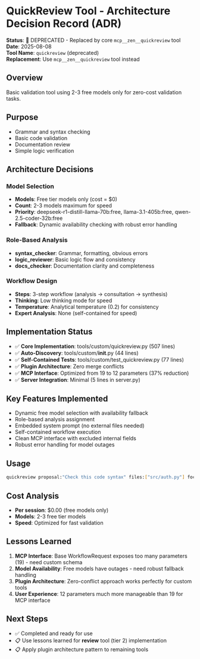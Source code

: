 # QuickReview Tool - Architecture Decision Record (ADR)

**Status**: 🚫 DEPRECATED - Replaced by core `mcp__zen__quickreview` tool  
**Date**: 2025-08-08  
**Tool Name**: `quickreview` (deprecated)  
**Replacement**: Use `mcp__zen__quickreview` tool instead  

## Overview
Basic validation tool using 2-3 free models only for zero-cost validation tasks.

## Purpose
- Grammar and syntax checking
- Basic code validation  
- Documentation review
- Simple logic verification

## Architecture Decisions

### Model Selection
- **Models**: Free tier models only (cost = $0)
- **Count**: 2-3 models maximum for speed
- **Priority**: deepseek-r1-distill-llama-70b:free, llama-3.1-405b:free, qwen-2.5-coder-32b:free
- **Fallback**: Dynamic availability checking with robust error handling

### Role-Based Analysis
- **syntax_checker**: Grammar, formatting, obvious errors
- **logic_reviewer**: Basic logic flow and consistency  
- **docs_checker**: Documentation clarity and completeness

### Workflow Design
- **Steps**: 3-step workflow (analysis → consultation → synthesis)
- **Thinking**: Low thinking mode for speed
- **Temperature**: Analytical temperature (0.2) for consistency
- **Expert Analysis**: None (self-contained for speed)

## Implementation Status
- ✅ **Core Implementation**: tools/custom/quickreview.py (507 lines)
- ✅ **Auto-Discovery**: tools/custom/__init__.py (44 lines)
- ✅ **Self-Contained Tests**: tools/custom/test_quickreview.py (77 lines)
- ✅ **Plugin Architecture**: Zero merge conflicts
- ✅ **MCP Interface**: Optimized from 19 to 12 parameters (37% reduction)
- ✅ **Server Integration**: Minimal (5 lines in server.py)

## Key Features Implemented
- Dynamic free model selection with availability fallback
- Role-based analysis assignment
- Embedded system prompt (no external files needed)
- Self-contained workflow execution
- Clean MCP interface with excluded internal fields
- Robust error handling for model outages

## Usage
```bash
quickreview proposal:"Check this code syntax" files:["src/auth.py"] focus:"syntax"
```

## Cost Analysis
- **Per session**: $0.00 (free models only)
- **Models**: 2-3 free tier models
- **Speed**: Optimized for fast validation

## Lessons Learned
1. **MCP Interface**: Base WorkflowRequest exposes too many parameters (19) - need custom schema
2. **Model Availability**: Free models have outages - need robust fallback handling
3. **Plugin Architecture**: Zero-conflict approach works perfectly for custom tools
4. **User Experience**: 12 parameters much more manageable than 19 for MCP interface

## Next Steps
- ✅ Completed and ready for use
- 📋 Use lessons learned for **review** tool (tier 2) implementation
- 📋 Apply plugin architecture pattern to remaining tools